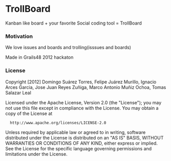 TrollBoard
================

Kanban like board + your favorite Social coding tool = TrollBoard

### Motivation ###

We love issues and boards and trolling(isssues and boards)

Made in Grails48 2012 hackaton

### License ###

Copyright [2012] Domingo Suárez Torres, Felipe Juárez Murillo, Ignacio Arces Garcia, Jose Juan Reyes Zuñiga, Marco Antonio Muñiz Ochoa, Tomas Salazar Leal

  Licensed under the Apache License, Version 2.0 (the "License");
  you may not use this file except in compliance with the License.
  You may obtain a copy of the License at

      http://www.apache.org/licenses/LICENSE-2.0

  Unless required by applicable law or agreed to in writing, software
  distributed under the License is distributed on an "AS IS" BASIS,
  WITHOUT WARRANTIES OR CONDITIONS OF ANY KIND, either express or implied.
  See the License for the specific language governing permissions and
  limitations under the License.